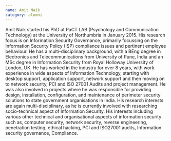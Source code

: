 ```yaml
---
name: Amit Naik
category: alumni
---
```

Amit Naik started his PhD at PaCT LAB (Psychology and Communication Technology) at the University of Northumbria in January 2015. His research focus is on Information Security Governance, primarily focussing on the Information Security Policy (ISP) compliance issues and pertinent employee behaviour. He has a multi-disciplinary background, with a BEng degree in Electronics and Telecommunications from University of Pune, India and an MSc degree in Information Security from Royal Holloway University of London, UK. He has worked in the industry for over 8 years, with work experience in wide aspects of Information Technology, starting with desktop support, application support, network support and then moving on to network security, PCI and ISO 27001 Audits and project management. He was also involved in projects where he was responsible for providing design, installation, configuration, and maintenance of perimeter security solutions to state government organisations in India. His research interests are again multi-disciplinary, as he is currently involved with researching socio-technical aspect of Information Security. His interests including various other technical and organisational aspects of information security such as, computer security, network security, reverse engineering, penetration testing, ethical hacking, PCI and ISO27001 audits, Information security governance, Compliance.
